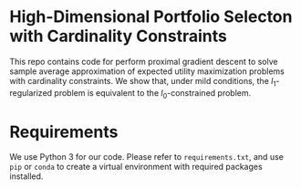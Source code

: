# High-Dimensional Portfolio Selecton with Cardinality Constraints


This repo contains code for perform proximal gradient descent to solve sample average approximation of expected utility maximization problems with cardinality constraints.
We show that, under mild conditions, the $l_1$-regularized problem is equivalent to the $l_0$-constrained problem.


# Requirements

We use Python 3 for our code.
Please refer to `requirements.txt`, and use `pip` or `conda` to create a virtual environment with required packages installed.

